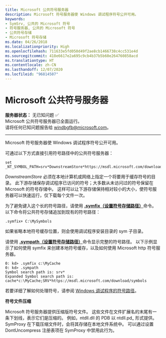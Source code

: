 ```yaml
---
title: Microsoft 公共符号服务器
description: Microsoft 符号服务器使 Windows 调试程序符号公开可用。
keywords:
- SymSrv, 公共的 Microsoft 符号
- 符号服务器, 公共的 Microsoft 符号
- 公共符号存储
- Microsoft 符号存储
ms.date: 04/26/2018
ms.localizationpriority: High
ms.openlocfilehash: 711633e5fd050d49f2ae8cb1466738c4cc531e4d
ms.sourcegitcommit: 418e6617e2a695c9cb4b37b5b60e264760858acd
ms.translationtype: HT
ms.contentlocale: zh-CN
ms.lasthandoff: 12/07/2020
ms.locfileid: "96814507"
---
```

# <a name="microsoft-public-symbol-server"></a>Microsoft 公共符号服务器


**服务器状态：** 无已知问题 :white_check_mark: <br> Microsoft 公共符号服务器已全面运行。 <br>
请将任何已知问题报告给 [windbgfb@microsoft.com](mailto:windbgfb@microsoft.com)。 

---

Microsoft 符号服务器使 Windows 调试程序符号公开可用。

可通过以下方式直接引用符号路径中的公共符号服务器：

```console
set _NT_SYMBOL_PATH=srv*DownstreamStore*https://msdl.microsoft.com/download/symbols
```

*DownstreamStore* 必须在本地计算机或网络上指定一个将要用于缓存符号的目录。 此下游存储保存调试程序已访问的符号；大多数从未访问过的符号保留在 Microsoft 的符号存储中。 这样可以让下游存储保持相对较小的大小，使符号服务器可以快速运行，仅下载每个文件一次。

为了避免键入这个长的符号路径，请使用 [ **.symfix（设置符号存储路径）**](-symfix--set-symbol-store-path-.md)命令。 以下命令将公共符号存储追加到现有的符号路径：

```dbgcmd
.symfix+ C:\MySymbols
```

如果省略本地符号缓存位置，则会使用调试程序安装目录的 sym 子目录。

请使用 [ **.sympath（设置符号存储路径）**](-symfix--set-symbol-store-path-.md)命令显示完整的符号路径。 以下示例显示了如何使用 symfix 来创建本地符号缓存，以及如何使用 Microsoft http 符号服务器。

```dbgcmd
0: kd> .symfix c:\MyCache
0: kd> .sympath
Symbol search path is: srv*
Expanded Symbol search path is: cache*c:\MyCache;SRV*https://msdl.microsoft.com/download/symbols
```

若要详细了解如何处理符号，请参阅 [Windows 调试程序的符号路径](./symbol-path.md)。

**符号文件压缩**

Microsoft 符号服务器提供压缩版符号文件。 这些文件在文件扩展名的末尾有一条下划线，表示它们是压缩的。 例如，ntdll.dll 的 PDB 以 ntdll.pd\_ 形式提供。 SymProxy 在下载压缩文件时，会将其存储在本地文件系统中。 可以通过设置 DontUncompress 注册表项在 SymProxy 中禁用此行为。



 

